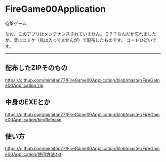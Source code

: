 # FireGame00Application
砲撃ゲーム

なお、このアプリはメンテナンスされていません。
C？？なんだか忘れましたが、昔にコミケ（私は入ってませんが）で配布したものです。
コードひどいです。

---

## 配布したZIPそのもの

https://github.com/mimitan77/FireGame00Application/blob/master/FireGame00Application.zip

## 中身のEXEとか

https://github.com/mimitan77/FireGame00Application/blob/master/FireGame00Application/bin/Release

## 使い方

https://github.com/mimitan77/FireGame00Application/blob/master/FireGame00Application/使用方法.txt

